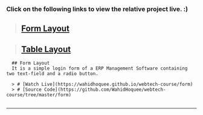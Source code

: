 ### Click on the following links to view the relative project live. :)

> ## [Form Layout](https://wahidhoquee.github.io/webtech-course/form)

> ## [Table Layout](https://wahidhoquee.github.io/webtech-course/table)

```
  ## Form Layout
  It is a simple login form of a ERP Management Software containing two text-field and a radio button.
  
  > # [Watch Live](https://wahidhoquee.github.io/webtech-course/form)
  > # [Source Code](https://github.com/WahidHoquee/webtech-course/tree/master/form)
  
```
---
